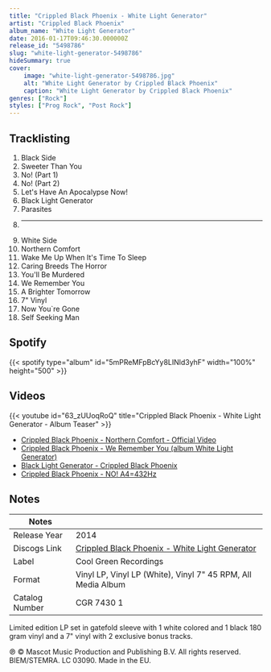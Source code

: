 ```yaml
---
title: "Crippled Black Phoenix - White Light Generator"
artist: "Crippled Black Phoenix"
album_name: "White Light Generator"
date: 2016-01-17T09:46:30.000000Z
release_id: "5498786"
slug: "white-light-generator-5498786"
hideSummary: true
cover:
    image: "white-light-generator-5498786.jpg"
    alt: "White Light Generator by Crippled Black Phoenix"
    caption: "White Light Generator by Crippled Black Phoenix"
genres: ["Rock"]
styles: ["Prog Rock", "Post Rock"]
---
```


## Tracklisting
1. Black Side
2. Sweeter Than You
3. No! (Part 1)
4. No! (Part 2)
5. Let's Have An Apocalypse Now!
6. Black Light Generator
7. Parasites
8. _______
9. White Side
10. Northern Comfort
11. Wake Me Up When It's Time To Sleep
12. Caring Breeds The Horror
13. You'll Be Murdered
14. We Remember You
15. A Brighter Tomorrow
16. 7" Vinyl
17. Now You`re Gone
18. Self Seeking Man


## Spotify
{{< spotify type="album" id="5mPReMFpBcYy8LINld3yhF" width="100%" height="500" >}}



## Videos
{{< youtube id="63_zUUoqRoQ" title="Crippled Black Phoenix - White Light Generator - Album Teaser" >}}
- [Crippled Black Phoenix - Northern Comfort - Official Video](https://www.youtube.com/watch?v=asePpcjl8Gs)
- [Crippled Black Phoenix -  We Remember You (album White Light Generator)](https://www.youtube.com/watch?v=ReBvOsYV92o)
- [Black Light Generator - Crippled Black Phoenix](https://www.youtube.com/watch?v=EMGgl5FHqkM)
- [Crippled Black Phoenix - NO! A4=432Hz](https://www.youtube.com/watch?v=GsrUksHvrEo)

## Notes
| Notes          |             |
| ---------------| ----------- |
| Release Year   | 2014 |
| Discogs Link   | [Crippled Black Phoenix - White Light Generator](https://www.discogs.com/release/5498786-Crippled-Black-Phoenix-White-Light-Generator) |
| Label          | Cool Green Recordings |
| Format         | Vinyl LP, Vinyl LP (White), Vinyl 7" 45 RPM, All Media Album |
| Catalog Number | CGR 7430 1 |

Limited edition LP set in gatefold sleeve with 1 white colored and 1 black 180 gram vinyl and a 7" vinyl with 2 exclusive bonus tracks.

℗ © Mascot Music Production and Publishing B.V.
All rights reserved. BIEM/STEMRA. LC 03090. Made in the EU.
